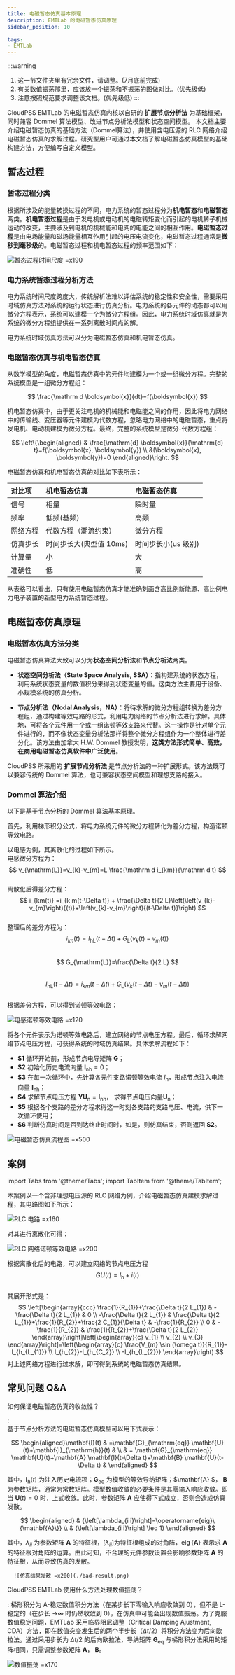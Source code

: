 ```yaml
---
title: 电磁暂态仿真基本原理
description: EMTLab 的电磁暂态仿真原理
sidebar_position: 10

tags: 
- EMTLab
---
```


:::warning
1. 这一节文件夹里有冗余文件，请调整。(7月底前完成)
2. 有关数值振荡那里，应该放一个振荡和不振荡的图做对比。(优先级低)
3. 注意按照规范要求调整该文档。(优先级低)
:::

CloudPSS EMTLab 的电磁暂态仿真内核以自研的 **扩展节点分析法** 为基础框架，同时兼容 Dommel 算法模型、改进节点分析法模型和状态空间模型。
本文档主要介绍电磁暂态仿真的基础方法（Dommel算法），并使用含电压源的 RLC 网络介绍电磁暂态仿真的求解过程。研究型用户可通过本文档了解电磁暂态仿真模型的基础构建方法，方便编写自定义模型。

## 暂态过程
### 暂态过程分类

根据所涉及的能量转换过程的不同，电力系统的暂态过程分为**机电暂态**和**电磁暂态**两类。**机电暂态过程**是由于发电机或电动机的电磁转矩变化而引起的电机转子机械运动的改变，主要涉及到电机的机械能和电网的电能之间的相互作用。**电磁暂态过程**是由电场能量和磁场能量相互作用引起的电压电流变化，电磁暂态过程通常是**微秒到毫秒级**的。电磁暂态过程和机电暂态过程的频率范围如下：

![暂态过程时间尺度 =x190](./time-scale-of-transient-processes.png)

### 电力系统暂态过程分析方法

电力系统时间尺度跨度大，传统解析法难以评估系统的稳定性和安全性，需要采用时域仿真方法对系统的运行状态进行仿真分析。电力系统的各元件的动态都可以用微分方程表示，系统可以建模一个为微分方程组。因此，电力系统时域仿真就是为系统的微分方程组提供在一系列离散时间点的解。

电力系统时域仿真方法可以分为电磁暂态仿真和机电暂态仿真。  

### 电磁暂态仿真与机电暂态仿真

从数学模型的角度，电磁暂态仿真中的元件均建模为一个或一组微分方程。完整的系统模型是一组微分方程组：  

$$
\frac{\mathrm d \boldsymbol{x}}{dt}=f(\boldsymbol{x})
$$  

机电暂态仿真中，由于更关注电机的机械能和电磁能之间的作用，因此将电力网络中的传输线、变压器等元件建模为代数方程，忽略电力网络中的电磁暂态，重点将发电机、电动机建模为微分方程。最终，完整的系统模型是微分-代数方程组：

$$
\left\{\begin{aligned} & \frac{\mathrm{d} \boldsymbol{x}}{\mathrm{d} t}=f(\boldsymbol{x}, \boldsymbol{y}) \\ &(\boldsymbol{x}, \boldsymbol{y})=0 \end{aligned}\right.
$$  

电磁暂态仿真和机电暂态仿真的对比如下表所示：

| 对比项 | 机电暂态仿真 | 电磁暂态仿真 |
| :--- | :--- | :--- | 
| 信号 |  相量 | 瞬时量 | 
| 频率 | 低频(基频) | 高频 | 
| 网络方程 | 代数方程（潮流约束） | 微分方程 | 
| 仿真步长 | 时间步长大(典型值 10ms) | 时间步长小(us 级别) | 
| 计算量 | 小 | 大 | 
| 准确性 | 低 | 高 |  

从表格可以看出，只有使用电磁暂态仿真才能准确刻画含高比例新能源、高比例电力电子装置的新型电力系统暂态过程。

## 电磁暂态仿真原理

### 电磁暂态仿真方法分类

电磁暂态仿真算法大致可以分为**状态空间分析法**和**节点分析法**两类。

+ **状态空间分析法（State Space Analysis, SSA）**：指构建系统的状态方程，利用系统状态变量的数值积分来得到状态变量的值。这类方法主要用于设备、小规模系统的仿真分析。

+ **节点分析法（Nodal Analysis，NA）**：将待求解的微分方程组转换为差分方程组，通过构建等效电路的形式，利用电力网络的节点分析法进行求解。具体地，可将各个元件用一个或一组诺顿等效支路来代替。这一操作是针对单个元件进行的，而不像状态变量分析法那样将整个微分方程组作为一个整体进行差分化。该方法由加拿大 H.W. Dommel 教授发明，**这类方法形式简单、高效，在商用电磁暂态仿真软件中广泛使用**。

CloudPSS 所采用的 **扩展节点分析法** 是节点分析法的一种扩展形式。该方法既可以兼容传统的 Dommel 算法，也可兼容状态空间模型和理想支路的接入。

### Dommel 算法介绍

以下是基于节点分析的 Dommel 算法基本原理。

首先，利用梯形积分公式，将电力系统元件的微分方程转化为差分方程，构造诺顿等效电路。
   
以电感为例，其离散化的过程如下所示。  
   电感微分方程为：  
   $$
   v_{\mathrm{L}}=v_{k}-v_{m}=L \frac{\mathrm d i_{km}}{\mathrm d t}
   $$  
   离散化后得差分方程：
   $$
   i_{km(t)} =i_{k m(t-\Delta t)} + \frac{\Delta t}{2 L}\left(\left(v_{k}-v_{m}\right){(t)}+\left(v_{k}-v_{m}\right){(t-\Delta t)}\right)
   $$  
   整理后的差分方程为：  
   $$
   i_{k n}(t)=I_{\mathrm{hL}}(t-\Delta t)+G_{\mathrm{L}}\left(v_{k}(t)-v_{m}(t)\right)
   $$  
   $$
   G_{\mathrm{L}}=\frac{\Delta t}{2 L}
   $$  
   $$
   I_{\mathrm{hL}}(t-\Delta t)=i_{k m}(t-\Delta t)+G_{\mathrm{L}}\left(v_{k}(t-\Delta t)-v_{m}(t-\Delta t)\right)
   $$  
   根据差分方程，可以得到诺顿等效电路：  

   ![电感诺顿等效电路 =x120](./norton-equivalent-circuit-of-inductor.png)  

将各个元件表示为诺顿等效电路后，建立网络的节点电压方程。最后，循环求解网络节点电压方程，可获得系统的时域仿真结果。具体求解流程如下：  
-  **S1** 循环开始前，形成节点电导矩阵 $\boldsymbol G$；
-  **S2** 初始化历史电流向量 $\boldsymbol I_{\mathrm {nh}} = 0$；
-  **S3** 在每一次循环中，先计算各元件支路诺顿等效电流 $I_{\mathrm{h}}$，形成节点注入电流向量 $\boldsymbol I_{\mathrm {nh}}$；
-  **S4** 求解节点电压方程 $\boldsymbol Y\boldsymbol U_{\mathrm n}=\boldsymbol I_{\mathrm {nh}}$， 求得节点电压向量$\boldsymbol U_{\mathrm n}$；
-  **S5** 根据各个支路的差分方程求得这一时刻各支路的支路电压、电流，供下一次循环使用；
-  **S6** 判断仿真时间是否到达终止时间时，如是，则仿真结束，否则返回 **S2**。
   
![电磁暂态仿真流程图 =x500](./electromagnetic-transient-simulation-flowchart.png)    

## 案例
import Tabs from '@theme/Tabs';
import TabItem from '@theme/TabItem';

<Tabs>
<TabItem value="case1" label="电磁暂态仿真建模示例">
本案例以一个含非理想电压源的 RLC 网络为例，介绍电磁暂态仿真建模求解过程，其电路图如下所示：  

![RLC 电路 =x160](./rlc-circuit.jpg) 

对其进行离散化可得：

![RLC 网络诺顿等效电路 =x200](./norton-equivalent-circuit-of-rlc-network.png)

根据离散化后的电路，可以建立网络的节点电压方程
$$
G U(t)=I_{\mathrm{h}}+i(t)
$$  
其展开形式是：  
$$
\left[\begin{array}{ccc}
\frac{1}{R_{1}}+\frac{\Delta t}{2 L_{1}} & -\frac{\Delta t}{2 L_{1}} & 0 \\
-\frac{\Delta t}{2 L_{1}} & \frac{\Delta t}{2 L_{1}}+\frac{1}{R_{2}}+\frac{2 C_{1}}{\Delta t} & -\frac{1}{R_{2}} \\
0 & -\frac{1}{R_{2}} & \frac{1}{R_{2}}+\frac{\Delta t}{2 L_{2}}
\end{array}\right]\left[\begin{array}{c}
v_{1} \\
v_{2} \\
v_{3}
\end{array}\right]=\left(\begin{array}{c}
\frac{V_{m} \sin (\omega t)}{R_{1}}-I_{h_{L_{1}}} \\
I_{h_{2}}-I_{h_{C_2}} \\
-I_{h_{L_{2}}}
\end{array}\right)
$$
对上述网络方程进行过求解，即可得到系统的电磁暂态仿真结果。

</TabItem>
</Tabs>

## 常见问题 Q&A


如何保证电磁暂态仿真的收敛性？

:   
   基于节点分析方法的电磁暂态仿真模型可以用下式表示：

   $$ 
   \begin{aligned}\mathbf{I}(t) & =\mathbf{G}_{\mathrm{eq}} \mathbf{U}(t)+\mathbf{I}_{\mathrm{h}}(t) & \\ & =  \mathbf{G}_{\mathrm{eq}} \mathbf{U}(t)+\mathbf{A} \mathbf{I}(t-\Delta t)+\mathbf{B} \mathbf{U}(t-\Delta t) & \end{aligned}  
   $$  

   其中，$\mathbf{I}_{\mathrm{h}}(t)$ 为注入历史电流项；$\mathbf{G}_{\mathrm{eq}}$ 为模型的等效导纳矩阵；$\mathbf{A} $， $\mathbf{B}$为参数矩阵，通常为常数矩阵。模型数值收敛的必要条件是其零输入响应收敛。即当 $\mathbf{U}(t) = 0$ 时，上式收敛。此时，参数矩阵 $\mathbf{A}$ 应使得下式成立，否则会造成仿真发散。

   $$
   \begin{aligned} & {\left[\lambda_{i i}\right]=\operatorname{eig}\{\mathbf{A}\}} \\ & {\left[\lambda_{i i}\right] \leq 1} \end{aligned}
   $$

   其中，$\lambda_{i i}$ 为参数矩阵 $\mathbf{A}$ 的特征根，$\left[\lambda_{i i}\right]$为特征根组成的对角阵，$\operatorname{eig}\{\mathbf{A}\}$ 表示求 $\mathbf{A}$ 的特征根对角阵的运算。由此可知，不合理的元件参数设置会影响参数矩阵 $\mathbf{A}$ 的特征根，从而导致仿真的发散。

      ![仿真结果发散 =x200](./bad-result.png)


CloudPSS EMTLab 使用什么方法处理数值振荡？

:
   梯形积分为 A-稳定数值积分方法（在某步长下零输入响应收敛到 0），但不是 L-稳定的（在步长 →∞ 时仍然收敛到 0），在仿真中可能会出现数值振荡。为了克服数值稳定问题，EMTLab 采用临界阻尼调整（Critical Damping Ajustment, CDA）方法，即在数值突变发生后的两个半步长（$\Delta t/2$）将积分方法变为后向欧拉法。通过采用步长为 $\Delta t/2$ 的后向欧拉法，导纳矩阵 $\mathbf{G}_{\mathrm{eq}}$ 与梯形积分法采用的矩阵相同，只需调整参数矩阵 $\mathbf{A}$， $\mathbf{B}$。

   ![数值振荡 =x170](numerical-oscillation.png)   
